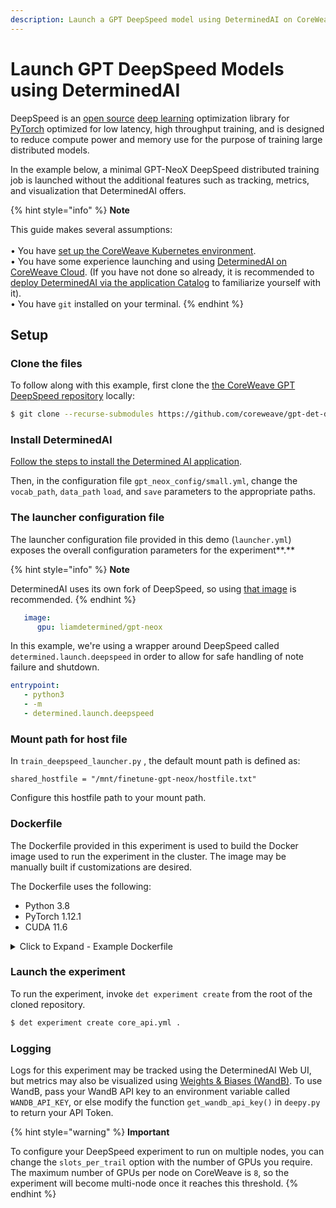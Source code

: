 ```yaml
---
description: Launch a GPT DeepSpeed model using DeterminedAI on CoreWeave Cloud
---
```


# Launch GPT DeepSpeed Models using DeterminedAI

DeepSpeed is an [open source](https://en.wikipedia.org/wiki/Open\_source) [deep learning](https://en.wikipedia.org/wiki/Deep\_learning) optimization library for [PyTorch](https://en.wikipedia.org/wiki/PyTorch) optimized for low latency, high throughput training, and is designed to reduce compute power and memory use for the purpose of training large distributed models.

In the example below, a minimal GPT-NeoX DeepSpeed distributed training job is launched without the additional features such as tracking, metrics, and visualization that DeterminedAI offers.&#x20;

{% hint style="info" %}
**Note**

This guide makes several assumptions:\
\
• You have [set up the CoreWeave Kubernetes environment](../../coreweave-kubernetes/getting-started/).\
• You have some experience launching and using [DeterminedAI on CoreWeave Cloud](https://www.determined.ai). (If you have not done so already, it is recommended to [deploy DeterminedAI via the application Catalog](https://apps.coreweave.com/) to familiarize yourself with it).\
• You have `git` installed on your terminal.
{% endhint %}

## Setup

### Clone the files

To follow along with this example, first clone the [the CoreWeave GPT DeepSpeed repository](https://github.com/coreweave/gpt-det-deepseed) locally:

```bash
$ git clone --recurse-submodules https://github.com/coreweave/gpt-det-deepseed.git
```

### Install DeterminedAI

[Follow the steps to install the Determined AI application](install-determined-ai.md).

Then, in the configuration file `gpt_neox_config/small.yml`, change the `vocab_path`, `data_path` `load`, and `save` parameters to the appropriate paths.

### The launcher configuration file

The launcher configuration file provided in this demo (`launcher.yml`) exposes the overall configuration parameters for the experiment**.**

{% hint style="info" %}
**Note**

DeterminedAI uses its own fork of DeepSpeed, so using [that image](https://github.com/determined-ai/environments/blob/master/Makefile#L322) is recommended.
{% endhint %}

```yaml
   image:
      gpu: liamdetermined/gpt-neox
```

&#x20;In this example, we're using a wrapper around DeepSpeed called `determined.launch.deepspeed` in order to allow for safe handling of note failure and shutdown.

```yaml
entrypoint:
   - python3
   - -m
   - determined.launch.deepspeed
```

### Mount path for host file

In `train_deepspeed_launcher.py` , the default mount path is defined as:

```
shared_hostfile = "/mnt/finetune-gpt-neox/hostfile.txt"
```

Configure this hostfile path to your mount path.

### Dockerfile

The Dockerfile provided in this experiment is used to build the Docker image used to run the experiment in the cluster. The image may be manually built if customizations are desired.

The Dockerfile uses the following:

* Python 3.8&#x20;
* PyTorch 1.12.1
* CUDA 11.6

<details>

<summary>Click to Expand - Example Dockerfile</summary>

{% code overflow="wrap" %}
```docker
FROM coreweave/nccl-tests:2022-09-28_16-34-19.392_EDT

ENV DET_PYTHON_EXECUTABLE="/usr/bin/python3.8"
ENV DET_SKIP_PIP_INSTALL="SKIP"

# Run updates and install packages for build
RUN echo "Dpkg::Options { "--force-confdef"; "--force-confnew"; };" > /etc/apt/apt.conf.d/local
RUN apt-get -qq update && \
    apt-get -qq install -y --no-install-recommends software-properties-common && \
    add-apt-repository ppa:deadsnakes/ppa -y && \
    add-apt-repository universe && \
    apt-get -qq update && \
    DEBIAN_FRONTEND=noninteractive apt-get install -y curl tzdata build-essential daemontools && \
    apt-get install -y --no-install-recommends \
       python3.8 \
       python3.8-distutils \
       python3.8-dev \
       python3.8-venv \
       git && \
    apt-get clean

# python3.8 -m ensurepip --default-pip && \
RUN curl https://bootstrap.pypa.io/get-pip.py -o get-pip.py
RUN python3.8 get-pip.py
RUN python3.8 -m pip install --no-cache-dir --upgrade pip

ARG PYTORCH_VERSION=1.12.1
ARG TORCHVISION_VERSION=0.13.1
ARG TORCHAUDIO_VERSION=0.12.1
ARG TORCH_CUDA=116
ARG TORCH_INDEX=whl

RUN python3.8 -m pip install --no-cache-dir install torch==${PYTORCH_VERSION}+cu${TORCH_CUDA} \ 
        torchvision==${TORCHVISION_VERSION}+cu${TORCH_CUDA} \
        torchaudio==${TORCHAUDIO_VERSION}+cu${TORCH_CUDA} \
        --extra-index-url https://download.pytorch.org/${TORCH_INDEX}/cu${TORCH_CUDA}

RUN python3.8 -m pip install --no-cache-dir install packaging

RUN mkdir -p /tmp/build && \
        cd /tmp/build && \
        git clone https://github.com/NVIDIA/apex && \
        cd apex && \
        python3.8 -m pip install -v --disable-pip-version-check --no-cache-dir --global-option="--cpp_ext" --global-option="--cuda_ext" ./ && \
        cd /tmp && \
        rm -r /tmp/build

#### Python packages
RUN python3.8 -m pip install --no-cache-dir determined==0.19.2
COPY requirements/requirements.txt .
RUN python3.8 -m pip install --no-cache-dir -r requirements.txt
COPY requirements/requirements-onebitadam.txt .
RUN python3.8 -m pip install --no-cache-dir -r requirements-onebitadam.txt
COPY requirements/requirements-sparseattention.txt .
RUN python3.8 -m pip install -r requirements-sparseattention.txt
RUN python3.8 -m pip install --no-cache-dir pybind11
RUN python3.8 -m pip install --no-cache-dir protobuf==3.19.4
RUN update-alternatives --install /usr/bin/python3 python /usr/bin/python3.8 2
RUN echo 2 | update-alternatives --config python
```
{% endcode %}

</details>

### Launch the experiment

To run the experiment, invoke `det experiment create` from the root of the cloned repository.

```bash
$ det experiment create core_api.yml . 
```

### Logging

Logs for this experiment may be tracked using the DeterminedAI Web UI, but metrics may also be visualized using [Weights & Biases (WandB)](https://wandb.ai/site). To use WandB, pass your WandB API key to an environment variable called `WANDB_API_KEY`, or else modify the function `get_wandb_api_key()` in `deepy.py` to return your API Token.

{% hint style="warning" %}
**Important**

To configure your DeepSpeed experiment to run on multiple nodes, you can change the `slots_per_trail` option with the number of GPUs you require. The maximum number of GPUs per node on CoreWeave is `8`, so the experiment will become multi-node once it reaches this threshold.
{% endhint %}
